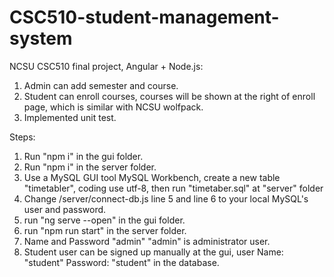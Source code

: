 # CSC510-student-management-system
NCSU CSC510 final project, Angular + Node.js:
1. Admin can add semester and course.
2. Student can enroll courses, courses will be shown at the right of enroll page, which is similar with NCSU wolfpack.
3. Implemented unit test.

Steps:
1. Run "npm i" in the gui folder.
2. Run "npm i" in the server folder.
3. Use a MySQL GUI tool MySQL Workbench, create a new table "timetabler", coding use utf-8, then run "timetaber.sql" at "server" folder
4. Change /server/connect-db.js line 5 and line 6 to your local MySQL's user and password.
5. run "ng serve --open" in the gui folder.
6. run "npm run start" in the server folder.
7. Name and Password "admin" "admin" is administrator user.
8. Student user can be signed up manually at the gui, user Name: "student" Password: "student" in the database.
